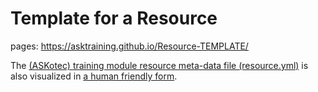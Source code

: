 # Template for a Resource

pages:
<https://asktraining.github.io/Resource-TEMPLATE/>

The [(ASKotec) training module resource meta-data file (resource.yml)](resource.yml)
is also visualized in [a human friendly form](
https://asktraining.github.io/Resource-TEMPLATE/resources/MyBigFatTrainingModuleResource.html).
